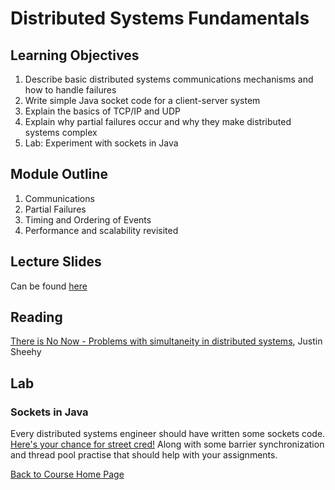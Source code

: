 # Distributed Systems Fundamentals

## Learning Objectives

1. Describe basic distributed systems communications mechanisms and how to handle failures
1. Write simple Java socket code for a client-server system 
1. Explain the basics of  TCP/IP and UDP
1. Explain why partial failures occur and why they make distributed systems complex 
1. Lab: Experiment with sockets in Java

## Module Outline

1. Communications
1. Partial Failures
1. Timing and Ordering of Events
1. Performance and scalability revisited

## Lecture Slides
Can be found [here](https://gortonator.github.io/bsds-6650/lectures/week-3-fundamentals/BSDS-2019-Week-3.pdf)

## Reading
[There is No Now - Problems with simultaneity in distributed systems](https://queue.acm.org/detail.cfm?id=2745385), Justin Sheehy

## Lab
### Sockets in Java
Every distributed systems engineer should have written some sockets code. [Here's your chance for street cred!](https://github.com/gortonator/bsds-6650/labs/lab-3) Along with some barrier synchronization and thread pool practise that should help with your assignments.


[Back to Course Home Page](https://gortonator.github.io/bsds-6650/)
